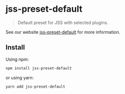 # jss-preset-default

> Default preset for JSS with selected plugins.

See our website [jss-preset-default](https://cssinjs.org/jss-preset-default?v=v10.0.0) for more information.

## Install

Using npm:

```sh
npm install jss-preset-default
```

or using yarn:

```sh
yarn add jss-preset-default
```

